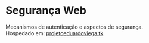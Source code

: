 # Segurança Web

Mecanismos de autenticação e aspectos de segurança.<br>
Hospedado em: [projetoeduardoviega.tk](http://www.projetoeduardoviega.tk)
